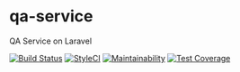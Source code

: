 # qa-service
QA Service on Laravel

[![Build Status](https://travis-ci.com/pleaz/qa-service.svg?token=duSmneWG7zPxy8AMxXfY&branch=master)](https://travis-ci.com/pleaz/qa-service) [![StyleCI](https://github.styleci.io/repos/149916306/shield?branch=master)](https://github.styleci.io/repos/149916306) [![Maintainability](https://api.codeclimate.com/v1/badges/6e9ce7c75eb47254a53e/maintainability)](https://codeclimate.com/github/pleaz/qa-service/maintainability) [![Test Coverage](https://api.codeclimate.com/v1/badges/6e9ce7c75eb47254a53e/test_coverage)](https://codeclimate.com/github/pleaz/qa-service/test_coverage)